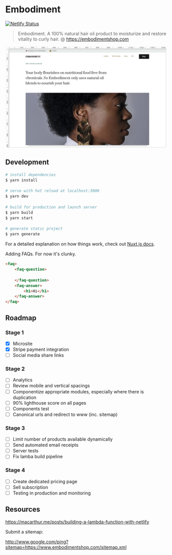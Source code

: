 # Embodiment

[![Netlify Status](https://api.netlify.com/api/v1/badges/abc3f4f9-c03f-4f62-9bb1-b7e19425e6ab/deploy-status)](https://app.netlify.com/sites/embodiment/deploys)

> Embodiment. A 100% natural hair oil product to moisturize and restore vitality to curly hair. @ https://embodimentshop.com

![](site/assets/images/screenshot.jpg)

## Development

```bash
# install dependencies
$ yarn install

# serve with hot reload at localhost:3000
$ yarn dev

# build for production and launch server
$ yarn build
$ yarn start

# generate static project
$ yarn generate
```

For a detailed explanation on how things work, check out [Nuxt.js docs](https://nuxtjs.org).

Adding FAQs. For now it's clunky.

```html
<faq>
    <faq-question>

    </faq-question>
    <faq-answer>
        <h1>Hi</h1>
    </faq-answer>
</faq>
```

## Roadmap

### Stage 1

- [x] Microsite
- [x] Stripe payment integration
- [ ] Social media share links

### Stage 2

- [ ] Analytics
- [ ] Review mobile and vertical spacings
- [ ] Componentize appropriate modules, especially where there is duplication
- [ ] 90% lighthouse score on all pages
- [ ] Components test
- [ ] Canonical urls and redirect to www (inc. sitemap)

### Stage 3

- [ ] Limit number of products available dynamically
- [ ] Send automated email receipts
- [ ] Server tests
- [ ] Fix lamba build pipeline

### Stage 4

- [ ] Create dedicated pricing page
- [ ] Sell subscription
- [ ] Testing in production and monitoring

## Resources

https://macarthur.me/posts/building-a-lambda-function-with-netlify

Submit a sitemap:

http://www.google.com/ping?sitemap=https://www.embodimentshop.com/sitemap.xml
